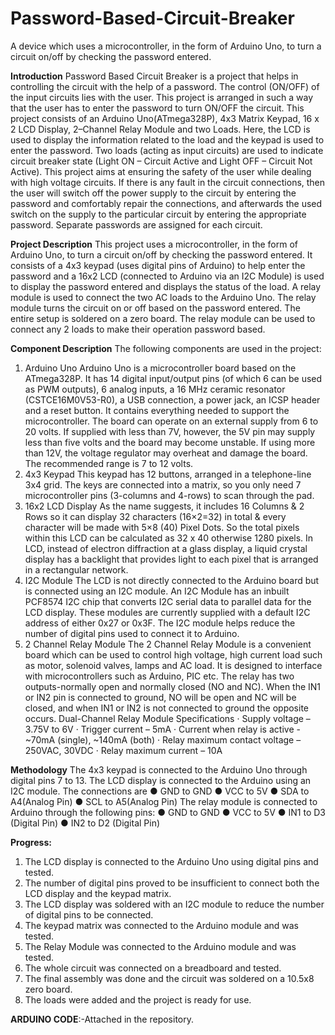 # Password-Based-Circuit-Breaker
A device which uses a microcontroller, in the form of Arduino Uno, to turn a circuit on/off by checking the password entered.

**Introduction**
Password Based Circuit Breaker is a project that helps in controlling the circuit with the help of a password. The control (ON/OFF) of the input circuits lies with the user. This project is arranged in such a way that the user has to enter the password to turn ON/OFF the circuit.
This project consists of an Arduino Uno(ATmega328P), 4x3 Matrix Keypad, 16 x 2 LCD Display, 2–Channel Relay Module and two Loads. Here, the LCD is used to display the information related to the load and the keypad is used to enter the password. Two loads (acting as input circuits) are used to indicate circuit breaker state (Light ON – Circuit Active and Light OFF – Circuit Not Active).
This project aims at ensuring the safety of the user while dealing with high voltage circuits. If there is any fault in the circuit connections, then the user will switch off the power supply to the circuit by entering the password and comfortably repair the connections, and afterwards the used switch on the supply to the particular circuit by entering the appropriate password. Separate passwords are assigned for each circuit.

**Project Description**
This project uses a microcontroller, in the form of Arduino Uno, to turn a circuit on/off by checking the password entered.
It consists of a 4x3 keypad (uses digital pins of Arduino) to help enter the password and a 16x2 LCD (connected to Arduino via an I2C Module) is used to display the password entered and displays the status of the load. A relay module is used to connect the two AC loads to the Arduino Uno. The relay module turns the circuit on or off based on the password entered.
The entire setup is soldered on a zero board. The relay module can be used to connect any 2 loads to make their operation password based.

**Component Description**
The following components are used in the project:
1. Arduino Uno
Arduino Uno is a microcontroller board based on the ATmega328P. It has 14 digital input/output pins (of which 6 can be used as PWM outputs), 6 analog inputs, a 16 MHz ceramic resonator (CSTCE16M0V53-R0), a USB connection, a power jack, an ICSP header and a reset button. It contains everything needed to support the microcontroller. The board can operate on an external supply from 6 to 20 volts. If supplied with less than 7V, however, the 5V pin may supply less than five volts and the board may become unstable. If using more than 12V, the voltage regulator may overheat and damage the board. The recommended range is 7 to 12 volts.
2. 4x3 Keypad
This keypad has 12 buttons, arranged in a telephone-line 3x4 grid. The keys are connected into a matrix, so you only need 7 microcontroller pins (3-columns and 4-rows) to scan through the pad.
3. 16x2 LCD Display
As the name suggests, it includes 16 Columns & 2 Rows so it can display 32 characters (16×2=32) in total & every character will be made with 5×8 (40) Pixel Dots. So the total pixels within this LCD can be calculated as 32 x 40 otherwise 1280 pixels. In LCD, instead of electron diffraction at a glass display, a liquid crystal display has a backlight that provides light to each pixel that is arranged in a rectangular network.
4. I2C Module
The LCD is not directly connected to the Arduino board but is connected using an I2C module. An I2C Module has an inbuilt PCF8574 I2C chip that converts I2C serial data to parallel data for the LCD display. These modules are currently supplied with a default I2C address of either 0x27 or 0x3F. The I2C module helps reduce the number of digital pins used to connect it to Arduino.
5. 2 Channel Relay Module
The 2 Channel Relay Module is a convenient board which can be used to control high voltage, high current load such as motor, solenoid valves, lamps and AC load. It is designed to interface with microcontrollers such as Arduino, PIC etc. The relay has two outputs-normally open and normally closed (NO and NC). When the IN1 or IN2 pin is connected to ground, NO will be open and NC will be closed, and when IN1 or IN2 is not connected to ground the opposite occurs.
Dual-Channel Relay Module Specifications
· Supply voltage – 3.75V to 6V
· Trigger current – 5mA
· Current when relay is active - ~70mA (single), ~140mA (both)
· Relay maximum contact voltage – 250VAC, 30VDC
· Relay maximum current – 10A

**Methodology**
The 4x3 keypad is connected to the Arduino Uno through digital pins 7 to 13. The LCD display is connected to the Arduino using an I2C module. The connections are
●	GND to GND
●	VCC to 5V
●	SDA to A4(Analog Pin)
●	SCL to A5(Analog Pin)
The relay module is connected to Arduino through the following pins:
●	GND to GND
●	VCC to 5V
●	IN1 to D3 (Digital Pin)
●	IN2 to D2 (Digital Pin)

**Progress:**
1.	The LCD display is connected to the Arduino Uno using digital pins and tested.
2.	The number of digital pins proved to be insufficient to connect both the LCD display and the keypad matrix.
3.	The LCD display was soldered with an I2C module to reduce the number of digital pins to be connected.
4.	The keypad matrix was connected to the Arduino module and was tested.
5.	The Relay Module was connected to the Arduino module and was tested.
6.	The whole circuit was connected on a breadboard and tested.
7.	The final assembly was done and the circuit was soldered on a 10.5x8 zero board.
8.	The loads were added and the project is ready for use.

**ARDUINO CODE**:-Attached in the repository.
